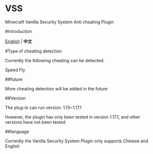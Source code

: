 # VSS

Minecraft Vanilla Security System Anti cheating Plugin 

#Introduction

[English](https://github.com/3cxc/VSS/blob/master/README.md) | **中文**

#Type of cheating detection

Currently the following cheating can be detected:

Speed
Fly

##future

More cheating detection will be added in the future

##Version

The plug-in can run version: 1.13~1.17.1

However, the plugin has only been tested in version 1.17.1, and other versions have not been tested

##language

Currently the Vanilla Security System Plugin only supports Chinese and English
